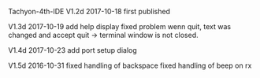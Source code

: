 Tachyon-4th-IDE
V1.2d 2017-10-18
first published

V1.3d 2017-10-19
add help display
fixed problem wenn quit, text was changed and accept quit -> terminal window is not closed.

V1.4d 2017-10-23
add port setup dialog

V1.5d 2016-10-31
fixed handling of backspace
fixed handling of beep on rx
